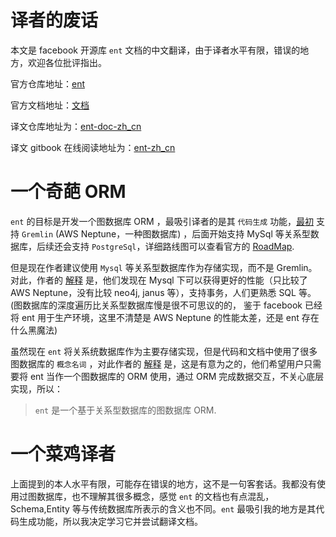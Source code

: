 # 译者的废话

本文是 facebook 开源库 `ent` 文档的中文翻译，由于译者水平有限，错误的地方，欢迎各位批评指出。

官方仓库地址：[ent](https://github.com/facebookincubator/ent)

官方文档地址：[文档](https://entgo.io/docs/getting-started/)

译文仓库地址为：[ent-doc-zh_cn](https://github.com/gorda/ent-doc-zh_cn)

译文 gitbook 在线阅读地址为：[ent-zh_cn](https://gordaaa.gitbook.io/ent-zh_cn/)


# 一个奇葩 ORM
 
`ent` 的目标是开发一个图数据库 ORM ，最吸引译者的是其 `代码生成` 功能，[最初](https://entgo.io/blog/2019/10/03/introducing-ent/) 支持 `Gremlin` (AWS Neptune，一种图数据库) ，后面开始支持 MySql 等关系型数据库，后续还会支持 `PostgreSql`，详细路线图可以查看官方的 [RoadMap](https://github.com/facebookincubator/ent/issues/46).

但是现在作者建议使用 `Mysql` 等关系型数据库作为存储实现，而不是 Gremlin。对此，作者的 [解释](https://github.com/facebookincubator/ent/issues/81) 是，他们发现在 Mysql 下可以获得更好的性能（只比较了 AWS Neptune，没有比较 neo4j, janus 等），支持事务，人们更熟悉 SQL 等。(图数据库的深度遍历比关系型数据库慢是很不可思议的的， 鉴于 facebook 已经将 ent 用于生产环境，这里不清楚是 AWS Neptune 的性能太差，还是 ent 存在什么黑魔法)

虽然现在 `ent` 将关系统数据库作为主要存储实现，但是代码和文档中使用了很多图数据库的 `概念名词` ，对此作者的 [解释](https://github.com/facebookincubator/ent/issues/81#issuecomment-540634087) 是，这是有意为之的，他们希望用户只需要将 ent 当作一个图数据库的 ORM 使用，通过 ORM 完成数据交互，不关心底层实现，所以：

> `ent` 是一个基于关系型数据库的图数据库 ORM.

# 一个菜鸡译者

上面提到的本人水平有限，可能存在错误的地方，这不是一句客套话。我都没有使用过图数据库，也不理解其很多概念，感觉 `ent` 的文档也有点混乱，Schema,Entity 等与传统数据库所表示的含义也不同。`ent` 最吸引我的地方是其代码生成功能，所以我决定学习它并尝试翻译文档。
